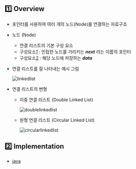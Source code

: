 ## :one: Overview

* 포인터를 사용하여 여러 개의 노드(Node)를 연결하는 자료구조

* 노드 (Node)
  * 연결 리스트의 기본 구성 요소
  * 구성요소<u>1</u> : 인접한 노드를 가리키는 ***next*** 라는 이름의 포인터
  * 구성요소<u>2</u> : 해당 노드에 저장하는 ***data***

* 연결 리스트를 잘 나타내는 예시 그림

  ![linkedlist](https://user-images.githubusercontent.com/87659486/147822161-979a66c0-8877-4482-b058-b5def63555d7.png)

* 연결 리스트의 변형

  * 이중 연결 리스트 (Double Linked List)

    ![doublelinkedlist](https://user-images.githubusercontent.com/87659486/147822028-e391034e-5611-49c9-a944-b2ea9c98c8b0.png)

  * 원형 연결 리스트 (Circular Linked List)

    ![circularlinkedlist](https://user-images.githubusercontent.com/87659486/147822088-1668c085-a8d0-4f04-b924-b42f441a6a5b.png)
    
    

## :two: Implementation

* [java](./java) 
